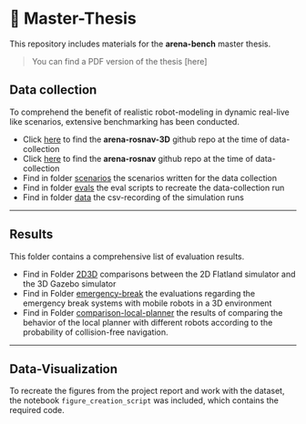 # 📖 Master-Thesis
This repository includes materials for the **arena-bench** master thesis.
> You can find a PDF version of the thesis [here]

## Data collection
To comprehend the benefit of realistic robot-modeling in dynamic real-live like scenarios, extensive benchmarking has been conducted. 
- Click [here](https://github.com/ignc-research/arena-rosnav-3D/tree/f3e92aafa5e933088e9582936f114a5fb77935ac) to find the **arena-rosnav-3D** github repo at the time of data-collection
- Click [here](https://github.com/ignc-research/arena-rosnav/tree/de8b4277f1f19dec64e7cc2346cfdc93d68b36de) to find the **arena-rosnav** github repo at the time of data-collection
- Find in folder [scenarios](data_collection/data) the scenarios written for the data collection
- Find in folder [evals](data_collection/evals) the eval scripts to recreate the data-collection run
- Find in folder [data](data_collection/data) the csv-recording of the simulation runs
---

## Results
This folder contains a comprehensive list of evaluation results.
- Find in Folder [2D3D](results/2D3D) comparisons between the 2D Flatland simulator and the 3D Gazebo simulator
- Find in Folder [emergency-break](results/emergency_break) the evaluations regarding the emergency break systems with mobile robots in a 3D environment
- Find in Folder [comparison-local-planner](results/comparison-local-planner/) the results of comparing the behavior of the local planner with different robots according to the probability of collision-free navigation.
---
## Data-Visualization
To recreate the figures from the project report and work with the dataset, the notebook `figure_creation_script` was included, which contains the required code.
